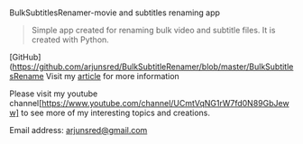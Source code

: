 # 
BulkSubtitlesRenamer-movie and subtitles renaming app

>Simple app created for renaming bulk video and subtitle files.
It is created with Python.

[GitHub](https://github.com/arjunsred/BulkSubtitleRenamer/blob/master/BulkSubtitlesRename
Visit my [article](https://arjunsden.wordpress.com/2021/05/15/bulk-subtitles-renamer/) for more information 

Please visit my youtube channel[https://www.youtube.com/channel/UCmtVqNG1rW7fd0N89GbJeww]
to see more of my interesting topics and creations.

Email address:
arjunsred@gmail.com

